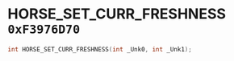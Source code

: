 # HORSE_SET_CURR_FRESHNESS `0xF3976D70`

```cpp
int HORSE_SET_CURR_FRESHNESS(int _Unk0, int _Unk1);
```